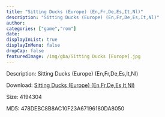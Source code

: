 ```yaml
---
title: "Sitting Ducks (Europe) (En,Fr,De,Es,It,Nl)"
description: "Sitting Ducks (Europe) (En,Fr,De,Es,It,Nl)"
author: 
categories: ["game","rom"]
date: 
displayInList: true
displayInMenu: false
dropCap: false
featuredImage: /img/gba/Sitting Ducks [Europe].jpg
---
```


Description: Sitting Ducks (Europe) (En,Fr,De,Es,It,Nl)

Download: <a style="text-decoration:underline;" href="https://mega.nz/#!6KQwFAaA!xPYhpaLI3wtUZUXvHs2nj3OTW-Tggx7pVjWLuhMt0SU" target = "_blank" rel = "nofollow" > Sitting Ducks (Europe) (En,Fr,De,Es,It,Nl)</a>

Size: 4194304

MD5: 478DEBC8B8AC10F23A67196180DA8050

